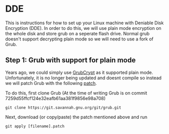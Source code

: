 # DDE
This is instructions for how to set up your Linux machine with Deniable Disk Encryption (DDE). In order to do this, we will use plain mode encryption on the whole disk and store grub on a seperate flash drive. Normal grub doesn't support decrypting plain mode so we will need to use a fork of Grub.

## Step 1: Grub with support for plain mode

Years ago, we could simply use [GrubCrypt](http://grub.johnlane.ie/) as it supported plain mode. Unfortunately, it is no longer being updated and doesnt compile so instead we will patch Grub with the following [patch](https://lists.nongnu.org/archive/html/grub-devel/2022-12/msg00046.html).

To do this, first clone Grub (At the time of writing Grub is on commit 7259d55ffcf124e32eafb61aa381f9856e98a708)

```
git clone https://git.savannah.gnu.org/git/grub.git
```

Next, download (or copy/paste) the patch mentioned above and run

```
git apply [filename].patch
```
